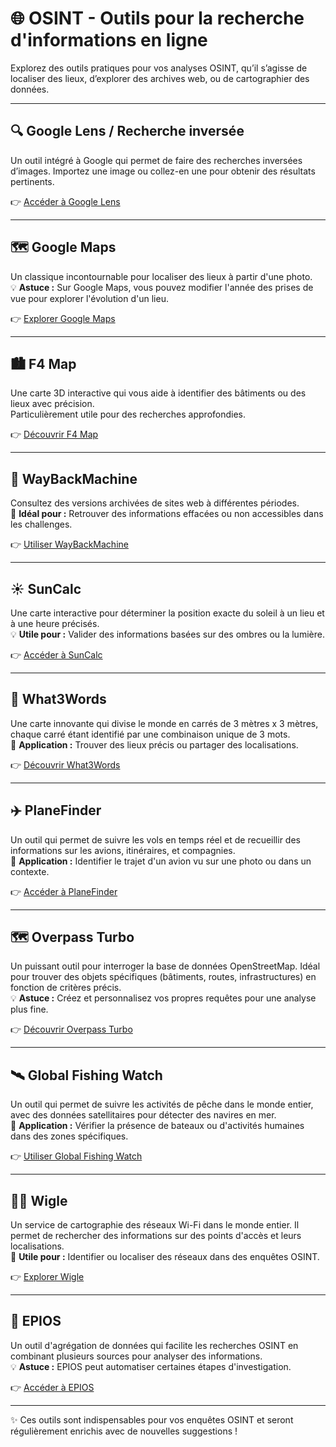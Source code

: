 # 🌐 OSINT - Outils pour la recherche d'informations en ligne

Explorez des outils pratiques pour vos analyses OSINT, qu’il s’agisse de localiser des lieux, d’explorer des archives web, ou de cartographier des données.  

---

## 🔍 Google Lens / Recherche inversée
Un outil intégré à Google qui permet de faire des recherches inversées d’images. Importez une image ou collez-en une pour obtenir des résultats pertinents.

👉 [Accéder à Google Lens](https://images.google.com/ "Recherche Google Lens")

---

## 🗺️ Google Maps
Un classique incontournable pour localiser des lieux à partir d'une photo.  
💡 **Astuce :** Sur Google Maps, vous pouvez modifier l'année des prises de vue pour explorer l'évolution d'un lieu.

👉 [Explorer Google Maps](https://www.google.fr/maps)

---

## 🏙️ F4 Map
Une carte 3D interactive qui vous aide à identifier des bâtiments ou des lieux avec précision.  
Particulièrement utile pour des recherches approfondies.

👉 [Découvrir F4 Map](https://demo.f4map.com/#camera.theta=0.9)

---

## 📜 WayBackMachine
Consultez des versions archivées de sites web à différentes périodes.  
🔑 **Idéal pour :** Retrouver des informations effacées ou non accessibles dans les challenges.

👉 [Utiliser WayBackMachine](https://web.archive.org/)

---

## ☀️ SunCalc
Une carte interactive pour déterminer la position exacte du soleil à un lieu et à une heure précisés.  
💡 **Utile pour :** Valider des informations basées sur des ombres ou la lumière.

👉 [Accéder à SunCalc](https://www.suncalc.org/)

---

## 📍 What3Words
Une carte innovante qui divise le monde en carrés de 3 mètres x 3 mètres, chaque carré étant identifié par une combinaison unique de 3 mots.  
🔑 **Application :** Trouver des lieux précis ou partager des localisations.

👉 [Découvrir What3Words](https://what3words.com/)

---

## ✈️ PlaneFinder
Un outil qui permet de suivre les vols en temps réel et de recueillir des informations sur les avions, itinéraires, et compagnies.  
🔑 **Application :** Identifier le trajet d'un avion vu sur une photo ou dans un contexte.

👉 [Accéder à PlaneFinder](https://planefinder.net/)

---

## 🗺️ Overpass Turbo
Un puissant outil pour interroger la base de données OpenStreetMap. Idéal pour trouver des objets spécifiques (bâtiments, routes, infrastructures) en fonction de critères précis.  
💡 **Astuce :** Créez et personnalisez vos propres requêtes pour une analyse plus fine.

👉 [Découvrir Overpass Turbo](https://overpass-turbo.eu/)

---

## 🛰️ Global Fishing Watch
Un outil qui permet de suivre les activités de pêche dans le monde entier, avec des données satellitaires pour détecter des navires en mer.  
🔑 **Application :** Vérifier la présence de bateaux ou d'activités humaines dans des zones spécifiques.

👉 [Utiliser Global Fishing Watch](https://globalfishingwatch.org/map/)

---

## 🕵️‍♂️ Wigle
Un service de cartographie des réseaux Wi-Fi dans le monde entier. Il permet de rechercher des informations sur des points d'accès et leurs localisations.  
🔑 **Utile pour :** Identifier ou localiser des réseaux dans des enquêtes OSINT.

👉 [Explorer Wigle](https://wigle.net/)

---

## 🔬 EPIOS
Un outil d'agrégation de données qui facilite les recherches OSINT en combinant plusieurs sources pour analyser des informations.  
💡 **Astuce :** EPIOS peut automatiser certaines étapes d'investigation.

👉 [Accéder à EPIOS](https://epios.cloud/)

---

✨ Ces outils sont indispensables pour vos enquêtes OSINT et seront régulièrement enrichis avec de nouvelles suggestions !
